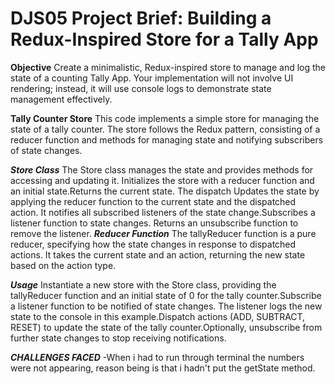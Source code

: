# DJS05 Project Brief: Building a Redux-Inspired Store for a Tally App

**Objective**
Create a minimalistic, Redux-inspired store to manage and log the state of a counting Tally App. Your implementation will not involve UI rendering; instead, it will use console logs to demonstrate state management effectively.

**Tally Counter Store**
This code implements a simple store for managing the state of a tally counter. The store follows the Redux pattern, consisting of a reducer function and methods for managing state and notifying subscribers of state changes.

***Store Class***
The Store class manages the state and provides methods for accessing and updating it. Initializes the store with a reducer function and an initial state.Returns the current state. The dispatch Updates the state by applying the reducer function to the current state and the dispatched action. It notifies all subscribed listeners of the state change.Subscribes a listener function to state changes. Returns an unsubscribe function to remove the listener.
***Reducer Function***
The tallyReducer function is a pure reducer, specifying how the state changes in response to dispatched actions. It takes the current state and an action, returning the new state based on the action type.

***Usage***
Instantiate a new store with the Store class, providing the tallyReducer function and an initial state of 0 for the tally counter.Subscribe a listener function to be notified of state changes. The listener logs the new state to the console in this example.Dispatch actions (ADD, SUBTRACT, RESET) to update the state of the tally counter.Optionally, unsubscribe from further state changes to stop receiving notifications.

***CHALLENGES FACED***
-When i had to run through terminal the numbers were not appearing, reason being is that i hadn't put the getState method.